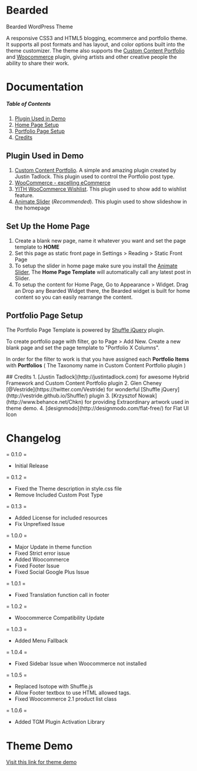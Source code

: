 Bearded
=======

Bearded WordPress Theme

A responsive CSS3 and HTML5 blogging, ecommerce and portfolio theme.  It supports all post formats and has layout, and color options built into the theme customizer. The theme also supports the <a href="http://wordpress.org/extend/plugins/custom-content-portfolio">Custom Content Portfolio</a> and <a href="http://wordpress.org/extend/plugins/woocommerce">Woocommerce</a> plugin, giving artists and other creative people the ability to share their work.

Documentation
=============

##### Table of Contents

1. [Plugin Used in Demo](#plugin)
2. [Home Page Setup](#setup-home)
3. [Portfolio Page Setup](#setup-portfolio)
4. [Credits](#credits)


<a name="plugin"></a>
## Plugin Used in Demo
1. [Custom Content Portfolio](http://wordpress.org/plugins/custom-content-portfolio/). A simple and amazing plugin created by Justin Tadlock. This plugin used to control the Portfolio post type.
2. [WooCommerce - excelling eCommerce](http://wordpress.org/plugins/woocommerce/)
3. [YITH WooCommerce Wishlist](http://wordpress.org/plugins/yith-woocommerce-wishlist/). This plugin used to show add to wishlist feature.
4. [Animate Slider](http://wordpress.org/plugins/animate-slider/) (*Recommended*). This plugin used to show slideshow in the homepage

<a name="setup-home"></a>
## Set Up the Home Page
1. Create a blank new page, name it whatever you want and set the page template to **HOME**
2. Set this page as static front page in Settings > Reading > Static Front Page
3. To setup the slider in home page make sure you install the [Animate Slider](http://wordpress.org/plugins/animate-slider/), The **Home Page Template** will automatically call any latest post in Slider.
4. To setup the content for Home Page, Go to Appearance > Widget. Drag an Drop any Bearded Widget there, the Bearded widget is built for home content so you can easily rearrange the content.

<a name="setup-portfolio"></a>
## Portfolio Page Setup

The Portfolio Page Template is powered by [Shuffle jQuery](http://vestride.github.io/Shuffle/) plugin. 

To create portfolio page with filter, go to Page > Add New. Create a new blank page and set the page template to "Portfolio X Columns".

In order for the filter to work is that you have assigned each **Portfolio Items** with **Portfolios** ( The Taxonomy name in Custom Content Portfolio plugin )

<a name="credits"/>
## Credits
1. [Justin Tadlock](http://justintadlock.com) for awesome Hybrid Framework and Custom Content Portfolio plugin
2. Glen Cheney [@Vestride](https://twitter.com/Vestride) for wonderful [Shuffle jQuery](http://vestride.github.io/Shuffle/) plugin
3. [Krzysztof Nowak](http://www.behance.net/Chkn) for providing Extraordinary artwork used in theme demo.
4. [designmodo](http://designmodo.com/flat-free/) for Flat UI Icon


Changelog
=========
= 0.1.0 =
* Initial Release

= 0.1.2 =
* Fixed the Theme description in style.css file
* Remove Included Custom Post Type

= 0.1.3 =
* Added License for included resources
* Fix Unprefixed Issue

= 1.0.0 =
* Major Update in theme function
* Fixed Strict error issue
* Added Woocommerce
* Fixed Footer Issue
* Fixed Social Google Plus Issue

= 1.0.1 =
* Fixed Translation function call in footer

= 1.0.2 =
* Woocommerce Compatibility Update

= 1.0.3 =
* Added Menu Fallback

= 1.0.4 =
* Fixed Sidebar Issue when Woocommerce not installed

= 1.0.5 =
* Replaced Isotope with Shuffle.js
* Allow Footer textbox to use HTML allowed tags.
* Fixed Woocommerce 2.1 product list class

= 1.0.6 =
* Added TGM Plugin Activation Library



Theme Demo
==========
[Visit this link for theme demo](http://themes.bonfirelab.com/bearded)
